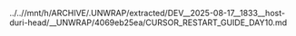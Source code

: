 ../..//mnt/h/ARCHIVE/.UNWRAP/extracted/DEV__2025-08-17__1833__host-duri-head/__UNWRAP/4069eb25ea/CURSOR_RESTART_GUIDE_DAY10.md